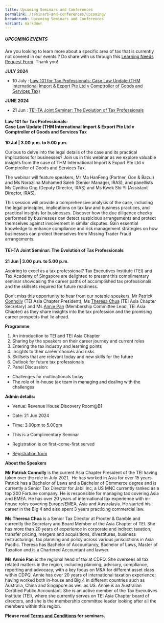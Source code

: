 ```yaml
---
title: Upcoming Seminars and Conferences
permalink: /seminars-and-conferences/upcoming/
breadcrumb: Upcoming Seminars and Conferences
variant: markdown
---
```

##### **UPCOMING EVENTS**
Are you looking to learn more about a specific area of tax that is currently not covered in our events ? 
Do share with us through this [Learning Needs Request Form](https://form.gov.sg/5d2c51283703d80011e52615). Thank you!

**JULY 2024**
* 10 July : [Law 101 for Tax Professionals: Case Law Update (THM International Import &amp; Export Pte Ltd v Comptroller of Goods and Services Tax)](#10jul-ta-id)

**JUNE 2024**
* 21 Jun : [TEI-TA Joint Seminar: The Evolution of Tax Professionals](#21jun-ta-id)

<a id="10jul-ta-id"></a>
#### **Law 101 for Tax Professionals:<br>Case Law Update (THM International Import &amp; Export Pte Ltd v Comptroller of Goods and Services Tax**<br>
**10 Jul | 3.00 p.m. to 5.00 p.m.**

Curious to delve into the legal details of the case and its practical implications for businesses? Join us in this webinar as we explore valuable insights from the case of THM International Import &amp; Export Pte Ltd v Comptroller of Goods and Services Tax.

The webinar will feature speakers, Mr Ma HanFeng (Partner, Oon &amp; Bazul) and Ms Norazlina Mohamed Saleh (Senior Manager, IRAS), and panellists Ms Cynthia Ong (Deputy Director, IRAS) and Ms Kwek Shi Yi (Assistant Director, IRAS).

This session will provide a comprehensive analysis of the case, including the legal principles, implications on tax law and business practices, and practical insights for businesses. Discover how the due diligence checks performed by businesses can detect suspicious arrangements and protect themselves against involvement in similar disputes. Gain essential knowledge to enhance compliance and risk management strategies on how businesses can protect themselves from Missing Trader Fraud arrangements.


<a id="21jun-ta-id"></a>
#### **TEI-TA Joint Seminar: The Evolution of Tax Professionals**<br>
**21 Jun | 3.00 p.m. to 5.00 p.m.**

Aspiring to excel as a tax professional? Tax Executives Institute (TEI) and Tax Academy of Singapore are delighted to present this complimentary seminar showcasing the career paths of accomplished tax professionals and the skillsets required for future readiness.

Don’t miss this opportunity to hear from our notable speakers, Mr [Patrick Connolly](https://www.linkedin.com/in/patrick-connolly-1b888733/) (TEI Asia Chapter President), Ms [Theresa Chua](https://www.linkedin.com/in/theresa-chua-78ab811b4/) (TEI Asia Chapter Secretary) and Ms [Annie Pan](https://www.linkedin.com/in/annie-p-66a1b312/) (Membership Committee Lead, TEI Asia Chapter) as they share insights into the tax profession and the promising career prospects that lie ahead.

**Programme**

1. An introduction to TEI and TEI Asia Chapter
2. Sharing by the speakers on their career journey and current roles
3. Entering the tax industry and learning points
4. Insights to their career choices and risks
5. Skillsets that are relevant today and new skills for the future
6. Outlook for future tax professionals
7. Panel Discussion:
* Challenges for multinationals today
* The role of in-house tax team in managing and dealing with the challenges

**Admin details:**

* Venue: Revenue House Discovery Room@B1

* Date: 21 Jun 2024

* Time: 3.00pm to 5.00pm

* This is a Complimentary Seminar

* Registration is on first-come-first served

* [Registration form](https://form.gov.sg/66601383e2e4363fe8ced8c1)


**About the Speakers**

**Mr Patrick Connolly** is the current Asia Chapter President of the TEI having taken over the role in July 2021.&nbsp; He has worked in Asia for over 15 years. Patrick has a Bachelor of Laws and a Bachelor of Commerce degree and is currently a Senior Tax Director for Jabil Inc, a US MNC currently ranked as a top 200 Fortune company.&nbsp;He is responsible for managing tax covering Asia and EMEA.&nbsp;He has over 20 years of international tax experience with in-house roles covering Europe/EMEA, Asia and Australasia.&nbsp;He started his career in the Big 4 and also spent 3 years practicing commercial law.

**Ms Theresa Chua** is a Senior Tax Director at Procter &amp; Gamble and currently the Secretary and Board Member of the Asia Chapter of TEI. She has more than 20 years of experience in corporate and indirect taxation, transfer pricing, mergers and acquisitions, divestitures, business restructurings, tax planning and policy across various jurisdictions in Asia Pacific. Theresa has Bachelor of Accountancy, Bachelor of Laws, Master of Taxation and is a Chartered Accountant and lawyer.

**Ms Annie Pan** is the regional head of tax at CDPQ. She oversees all tax related matters in the region, including planning, advisory, compliance, reporting and advocacy, with a key focus on M&amp;A for different asset class within CDPQ. Annie has over 20 years of international taxation experience; having worked both in-house and Big 4 in different countries such as Australia, China and Singapore as well as US. Annie is an Australian Certified Public Accountant. She is an active member of the Tax Executives Institute (TEI), where she currently serves on TEI Asia Chapter board of directors, and she is the membership committee leader looking after all the members within this region.


**Please read [Terms and Conditions](https://production-iras-tax-academy.netlify.com/executive-tax-programmes/terms-and-conditions/) for seminars.**